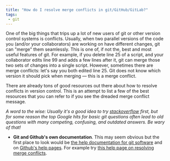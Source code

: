 ```yaml
---
title: "How do I resolve merge conflicts in git/GitHub/GitLab?"
tags:
 - git
---
```


One of the big things that trips up a lot of new users of git or other version control systems is conflicts. Usually, when two parallel versions of the code you (and/or your collaborators) are working on have different changes, git can "merge" them seamlessly. This is one of, if not the, best and most useful features of git. For example, if you delete line 25 of a script, and your collaborator edits line 99 and adds a few lines after it, git can merge those two sets of changes into a single script. However, sometimes there are merge conflicts: let's say you both edited line 25. Git does not know which version it should pick when merging &mdash; this is a merge conflict.

There are already tons of good resources out there about how to resolve conflicts in version control. This is an attempt to list a few of the best resources that you can refer to if you see the dreaded merge conflict message. 

*A word to the wise: Usually it's a good idea to try [stackoverflow](https://stackoverflow.com) first, but for some reason the top Google hits for basic git questions often lead to old questions with many competing, confusing, and outdated answers. Be wary of that!*

- **Git and Github's own documentation**. This may seem obvious but the first place to look would be [the help documentation for git software](https://git.scm.com/docs/) and on [Github's help pages](https://help.github.com). For example try [this help page on resolving merge conflicts](https://help.github.com/en/github/collaborating-with-issues-and-pull-requests/resolving-a-merge-conflict-using-the-command-line).

